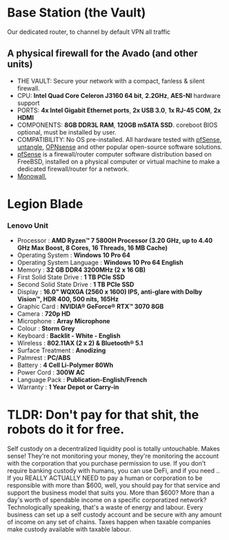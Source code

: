 # Base Station (the Vault)
Our dedicated router, to channel by default VPN all traffic

## A physical firewall for the Avado (and other units)
- THE VAULT: Secure your network with a compact, fanless & silent firewall.
- CPU: **Intel Quad Core Celeron J3160 64 bit**, **2.2GHz**, **AES-NI** hardware support
- PORTS: **4x Intel Gigabit Ethernet ports**, **2x USB 3.0**, **1x RJ-45 COM**, **2x HDMI**
- COMPONENTS: **8GB DDR3L RAM**, **120GB mSATA SSD**. coreboot BIOS optional, must be installed by user.
- COMPATIBILITY: No OS pre-installed. All hardware tested with [pfSense](https://github.com/pfsense/pfsense), [untangle](https://github.com/untangle), [OPNsense](https://github.com/opnsense) and other popular open-source software solutions.
- [pfSense](https://github.com/pfsense/pfsense) is a firewall/router computer software distribution based on FreeBSD, installed on a physical computer or virtual machine to make a dedicated firewall/router for a network.
- [Monowall](https://m0n0.ch/wall/index.php), 



# Legion Blade
### Lenovo Unit
- Processor : **AMD Ryzen™ 7 5800H Processor (3.20 GHz, up to 4.40 GHz Max Boost, 8 Cores, 16 Threads, 16 MB Cache)**
- Operating System : **Windows 10 Pro 64**
- Operating System Language : **Windows 10 Pro 64 English**
- Memory : **32 GB DDR4 3200MHz (2 x 16 GB)**
- First Solid State Drive : **1 TB PCIe SSD**
- Second Solid State Drive : **1 TB PCIe SSD**
- Display : **16.0" WQXGA (2560 x 1600) IPS, anti-glare with Dolby Vision™, HDR 400, 500 nits, 165Hz**
- Graphic Card : **NVIDIA® GeForce® RTX™ 3070 8GB**
- Camera : **720p HD**
- Microphone : **Array Microphone**
- Colour : **Storm Grey**
- Keyboard : **Backlit - White - English**
- Wireless : **802.11AX (2 x 2) & Bluetooth® 5.1**
- Surface Treatment : **Anodizing**
- Palmrest : **PC/ABS**
- Battery : **4 Cell Li-Polymer 80Wh**
- Power Cord : **300W AC**
- Language Pack : **Publication-English/French**
- Warranty : **1 Year Depot or Carry-in**

# TLDR: Don't pay for that shit, the robots do it for free.
Self custody on a decentralized liquidity pool is totally untouchable. Makes sense! They're not monitoring your money, they're monitoring the account with the corporation that you purchase permission to use. If you don't require banking custody with humans, you can use DeFi, and if you need .. If you REALLY ACTUALLY NEED to pay a human or corporation to be responsible with more than $600, well, you should pay for that service and support the business model that suits you. More than $600? More than a day's worth of spendable income on a specific corporatized network? Technologically speaking, that's a waste of energy and labour. Every business can set up a self custody account and be secure with any amount of income on any set of chains. Taxes happen when taxable companies make custody available with taxable labour. 
